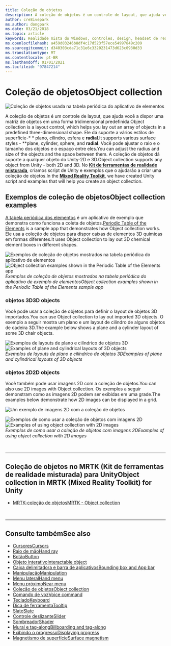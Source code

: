 ```yaml
---
title: Coleção de objetos
description: A coleção de objetos é um controle de layout, que ajuda você a dispor uma matriz de objetos em uma forma tridimensional predefinida.
author: cre8ivepark
ms.author: dongpark
ms.date: 03/21/2018
ms.topic: article
keywords: Realidade mista do Windows, controles, design, headset de realidade misturada, headset da realidade mista do Windows, headset da realidade virtual, HoloLens, coleta de objetos, 2D, 3D, MRTK, kit de ferramentas de realidade misturada
ms.openlocfilehash: a459d03246b8df4c17d523f57ece54997849c209
ms.sourcegitcommit: d340303cda71c31e6c3320231473d623c0930d33
ms.translationtype: MT
ms.contentlocale: pt-BR
ms.lasthandoff: 01/01/2021
ms.locfileid: "97847214"
---
```

# <a name="object-collection"></a><span data-ttu-id="ccfc1-104">Coleção de objetos</span><span class="sxs-lookup"><span data-stu-id="ccfc1-104">Object collection</span></span>

![Coleção de objetos usada na tabela periódica do aplicativo de elementos](images/UX_Hero_ObjectCollection.jpg)<br>

<span data-ttu-id="ccfc1-106">A coleção de objetos é um controle de layout, que ajuda você a dispor uma matriz de objetos em uma forma tridimensional predefinida.</span><span class="sxs-lookup"><span data-stu-id="ccfc1-106">Object collection is a layout control, which helps you lay out an array of objects in a predefined three-dimensional shape.</span></span> <span data-ttu-id="ccfc1-107">Ele dá suporte a vários estilos de superfície-\* \* plano, cilindro, esfera e **radial**.</span><span class="sxs-lookup"><span data-stu-id="ccfc1-107">It supports various surface styles - \*\*plane, cylinder, sphere, and **radial**.</span></span> <span data-ttu-id="ccfc1-108">Você pode ajustar o raio e o tamanho dos objetos e o espaço entre eles.</span><span class="sxs-lookup"><span data-stu-id="ccfc1-108">You can adjust the radius and size of the objects and the space between them.</span></span> <span data-ttu-id="ccfc1-109">A coleção de objetos dá suporte a qualquer objeto do Unity-2D e 3D.</span><span class="sxs-lookup"><span data-stu-id="ccfc1-109">Object collection supports any object from Unity - both 2D and 3D.</span></span> <span data-ttu-id="ccfc1-110">No **[Kit de ferramentas de realidade misturada](https://microsoft.github.io/MixedRealityToolkit-Unity/Documentation/README_ObjectCollection.html)**, criamos script de Unity e exemplos que o ajudarão a criar uma coleção de objetos.</span><span class="sxs-lookup"><span data-stu-id="ccfc1-110">In the **[Mixed Reality Toolkit](https://microsoft.github.io/MixedRealityToolkit-Unity/Documentation/README_ObjectCollection.html)**, we have created Unity script and examples that will help you create an object collection.</span></span>

## <a name="object-collection-examples"></a><span data-ttu-id="ccfc1-111">Exemplos de coleção de objetos</span><span class="sxs-lookup"><span data-stu-id="ccfc1-111">Object collection examples</span></span>

<span data-ttu-id="ccfc1-112">[A tabela periódica dos elementos](../develop/unity/periodic-table-of-the-elements.md) é um aplicativo de exemplo que demonstra como funciona a coleta de objetos.</span><span class="sxs-lookup"><span data-stu-id="ccfc1-112">[Periodic Table of the Elements](../develop/unity/periodic-table-of-the-elements.md) is a sample app that demonstrates how Object collection works.</span></span> <span data-ttu-id="ccfc1-113">Ele usa a coleção de objetos para dispor caixas de elementos 3D químicas em formas diferentes.</span><span class="sxs-lookup"><span data-stu-id="ccfc1-113">It uses Object collection to lay out 3D chemical element boxes in different shapes.</span></span>

<span data-ttu-id="ccfc1-114">![Exemplos de coleção de objetos mostrados na tabela periódica do aplicativo de elementos](images/periodictable-collections-1000px.jpg)</span><span class="sxs-lookup"><span data-stu-id="ccfc1-114">![Object collection examples shown in the Periodic Table of the Elements app](images/periodictable-collections-1000px.jpg)</span></span><br>
<span data-ttu-id="ccfc1-115">*Exemplos de coleção de objetos mostrados na tabela periódica do aplicativo de exemplo de elementos*</span><span class="sxs-lookup"><span data-stu-id="ccfc1-115">*Object collection examples shown in the Periodic Table of the Elements sample app*</span></span>

### <a name="3d-objects"></a><span data-ttu-id="ccfc1-116">objetos 3D</span><span class="sxs-lookup"><span data-stu-id="ccfc1-116">3D objects</span></span>

<span data-ttu-id="ccfc1-117">Você pode usar a coleção de objetos para definir o layout de objetos 3D importados.</span><span class="sxs-lookup"><span data-stu-id="ccfc1-117">You can use Object collection to lay out imported 3D objects.</span></span> <span data-ttu-id="ccfc1-118">O exemplo a seguir mostra um plano e um layout de cilindro de alguns objetos de cadeira 3D.</span><span class="sxs-lookup"><span data-stu-id="ccfc1-118">The example below shows a plane and a cylinder layout of some 3D chair objects.</span></span>

<span data-ttu-id="ccfc1-119">![Exemplos de layouts de plano e cilíndrico de objetos 3D](images/objectcollection-3dobjects-1000px.jpg)</span><span class="sxs-lookup"><span data-stu-id="ccfc1-119">![Examples of plane and cylindrical layouts of 3D objects](images/objectcollection-3dobjects-1000px.jpg)</span></span><br>
<span data-ttu-id="ccfc1-120">*Exemplos de layouts de plano e cilíndrico de objetos 3D*</span><span class="sxs-lookup"><span data-stu-id="ccfc1-120">*Examples of plane and cylindrical layouts of 3D objects*</span></span>

### <a name="2d-objects"></a><span data-ttu-id="ccfc1-121">objetos 2D</span><span class="sxs-lookup"><span data-stu-id="ccfc1-121">2D objects</span></span>

<span data-ttu-id="ccfc1-122">Você também pode usar imagens 2D com a coleção de objetos.</span><span class="sxs-lookup"><span data-stu-id="ccfc1-122">You can also use 2D images with Object collection.</span></span> <span data-ttu-id="ccfc1-123">Os exemplos a seguir demonstram como as imagens 2D podem ser exibidas em uma grade.</span><span class="sxs-lookup"><span data-stu-id="ccfc1-123">The examples below demonstrate how 2D images can be displayed in a grid.</span></span>

![Um exemplo de imagens 2D com a coleção de objetos](images/940px-layout-3dobjects-3.jpg)

<span data-ttu-id="ccfc1-125">![Exemplos de como usar a coleção de objetos com imagens 2D](images/940px-layout-2dimages.jpg)</span><span class="sxs-lookup"><span data-stu-id="ccfc1-125">![Examples of using object collection with 2D images](images/940px-layout-2dimages.jpg)</span></span><br>
<span data-ttu-id="ccfc1-126">*Exemplos de como usar a coleção de objetos com imagens 2D*</span><span class="sxs-lookup"><span data-stu-id="ccfc1-126">*Examples of using object collection with 2D images*</span></span>

<br>

---

## <a name="object-collection-in-mrtk-mixed-reality-toolkit-for-unity"></a><span data-ttu-id="ccfc1-127">Coleção de objetos no MRTK (Kit de ferramentas de realidade misturada) para Unity</span><span class="sxs-lookup"><span data-stu-id="ccfc1-127">Object collection in MRTK (Mixed Reality Toolkit) for Unity</span></span>

* [<span data-ttu-id="ccfc1-128">MRTK-coleção de objetos</span><span class="sxs-lookup"><span data-stu-id="ccfc1-128">MRTK - Object collection</span></span>](https://microsoft.github.io/MixedRealityToolkit-Unity/Documentation/README_ObjectCollection.html)

<br>

---

## <a name="see-also"></a><span data-ttu-id="ccfc1-129">Consulte também</span><span class="sxs-lookup"><span data-stu-id="ccfc1-129">See also</span></span>

* [<span data-ttu-id="ccfc1-130">Cursores</span><span class="sxs-lookup"><span data-stu-id="ccfc1-130">Cursors</span></span>](cursors.md)
* [<span data-ttu-id="ccfc1-131">Raio de mão</span><span class="sxs-lookup"><span data-stu-id="ccfc1-131">Hand ray</span></span>](point-and-commit.md)
* [<span data-ttu-id="ccfc1-132">Botão</span><span class="sxs-lookup"><span data-stu-id="ccfc1-132">Button</span></span>](button.md)
* [<span data-ttu-id="ccfc1-133">Objeto interativo</span><span class="sxs-lookup"><span data-stu-id="ccfc1-133">Interactable object</span></span>](interactable-object.md)
* [<span data-ttu-id="ccfc1-134">Caixa delimitadora e barra de aplicativos</span><span class="sxs-lookup"><span data-stu-id="ccfc1-134">Bounding box and App bar</span></span>](app-bar-and-bounding-box.md)
* [<span data-ttu-id="ccfc1-135">Manipulação</span><span class="sxs-lookup"><span data-stu-id="ccfc1-135">Manipulation</span></span>](direct-manipulation.md)
* [<span data-ttu-id="ccfc1-136">Menu lateral</span><span class="sxs-lookup"><span data-stu-id="ccfc1-136">Hand menu</span></span>](hand-menu.md)
* [<span data-ttu-id="ccfc1-137">Menu próximo</span><span class="sxs-lookup"><span data-stu-id="ccfc1-137">Near menu</span></span>](near-menu.md)
* [<span data-ttu-id="ccfc1-138">Coleção de objetos</span><span class="sxs-lookup"><span data-stu-id="ccfc1-138">Object collection</span></span>](object-collection.md)
* [<span data-ttu-id="ccfc1-139">Comando de voz</span><span class="sxs-lookup"><span data-stu-id="ccfc1-139">Voice command</span></span>](voice-input.md)
* [<span data-ttu-id="ccfc1-140">Teclado</span><span class="sxs-lookup"><span data-stu-id="ccfc1-140">Keyboard</span></span>](keyboard.md)
* [<span data-ttu-id="ccfc1-141">Dica de ferramenta</span><span class="sxs-lookup"><span data-stu-id="ccfc1-141">Tooltip</span></span>](tooltip.md)
* [<span data-ttu-id="ccfc1-142">Slate</span><span class="sxs-lookup"><span data-stu-id="ccfc1-142">Slate</span></span>](slate.md)
* [<span data-ttu-id="ccfc1-143">Controle deslizante</span><span class="sxs-lookup"><span data-stu-id="ccfc1-143">Slider</span></span>](slider.md)
* [<span data-ttu-id="ccfc1-144">Sombreador</span><span class="sxs-lookup"><span data-stu-id="ccfc1-144">Shader</span></span>](shader.md)
* [<span data-ttu-id="ccfc1-145">Mural e tag-along</span><span class="sxs-lookup"><span data-stu-id="ccfc1-145">Billboarding and tag-along</span></span>](billboarding-and-tag-along.md)
* [<span data-ttu-id="ccfc1-146">Exibindo o progresso</span><span class="sxs-lookup"><span data-stu-id="ccfc1-146">Displaying progress</span></span>](progress.md)
* [<span data-ttu-id="ccfc1-147">Magnetismo de superfície</span><span class="sxs-lookup"><span data-stu-id="ccfc1-147">Surface magnetism</span></span>](surface-magnetism.md)

